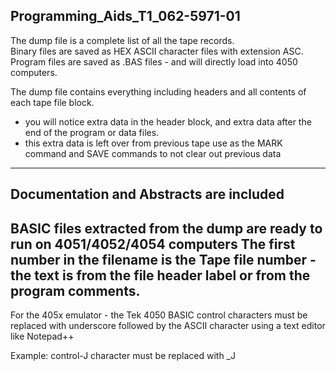 Programming_Aids_T1_062-5971-01
-----
The dump file is a complete list of all the tape records.  
Binary files are saved as HEX ASCII character files with extension ASC.  
Program files are saved as .BAS files - and will directly load into 4050 computers.

The dump file contains everything including headers and all contents of each tape file block.
- you will notice extra data in the header block, and extra data after the end of the program or data files.
- this extra data is left over from previous tape use as the MARK command and SAVE commands to not clear out previous data
-------
Documentation and Abstracts are included
-------
BASIC files extracted from the dump are ready to run on 4051/4052/4054 computers
The first number in the filename is the Tape file number - the text is from the file header label or from the program comments.
---
For the 405x emulator - the Tek 4050 BASIC control characters must be replaced with underscore followed by the ASCII character using a text editor like Notepad++

Example: control-J character must be replaced with _J
